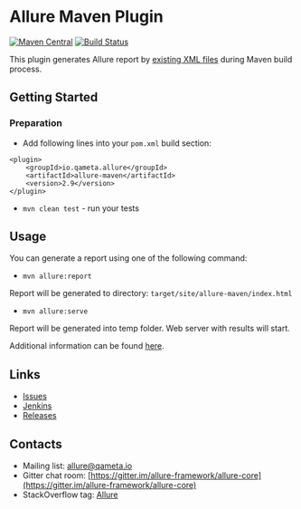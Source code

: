 # Allure Maven Plugin 

[![Maven Central](https://maven-badges.herokuapp.com/maven-central/io.qameta.allure/allure-maven/badge.svg?style=flat)](https://maven-badges.herokuapp.com/maven-central/io.qameta.allure/allure-maven) 
[![Build Status](https://ci.qameta.io/buildStatus/icon?job=allure-maven/master)](https://ci.qameta.io/job/allure-maven/job/master/)

This plugin generates Allure report by [existing XML files](https://github.com/allure-framework/allure-core/wiki#gathering-information-about-tests) during Maven build process.

## Getting Started

### Preparation

* Add following lines into your `pom.xml` build section:
```
<plugin>
    <groupId>io.qameta.allure</groupId>
    <artifactId>allure-maven</artifactId>
    <version>2.9</version>
</plugin>
```

* `mvn clean test` - run your tests

## Usage

You can generate a report using one of the following command:

* `mvn allure:report`

Report will be generated tо directory: `target/site/allure-maven/index.html`

* `mvn allure:serve`

Report will be generated into temp folder. Web server with results will start.

Additional information can be found [here](https://docs.qameta.io/allure).

## Links

* [Issues](https://github.com/allure-framework/allure-maven/issues)
* [Jenkins](https://ci.qameta.io/job/allure-maven/)
* [Releases](https://github.com/allure-framework/allure-maven/releases)

## Contacts
* Mailing list: [allure@qameta.io](mailto:allure@qameta.io)
* Gitter chat room: [https://gitter.im/allure-framework/allure-core](https://gitter.im/allure-framework/allure-core)
* StackOverflow tag: [Allure](http://stackoverflow.com/questions/tagged/allure)
